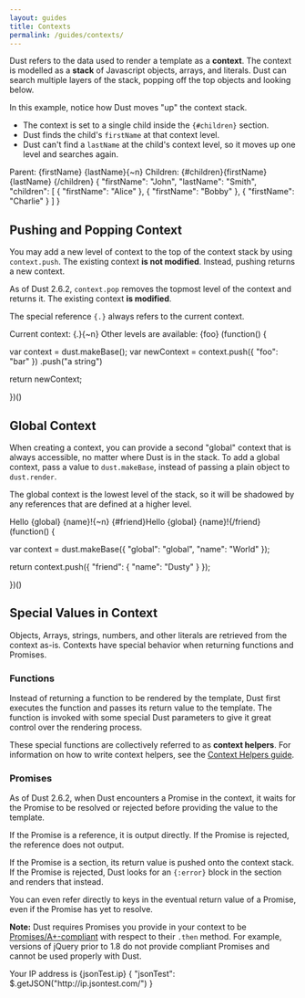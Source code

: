 ```yaml
---
layout: guides
title: Contexts
permalink: /guides/contexts/
---
```


Dust refers to the data used to render a template as a **context**. The context is modelled as a **stack** of Javascript objects, arrays, and literals. Dust can search multiple layers of the stack, popping off the top objects and looking below.

In this example, notice how Dust moves "up" the context stack.

  - The context is set to a single child inside the `{#children}` section.
  - Dust finds the child's `firstName` at that context level.
  - Dust can't find a `lastName` at the child's context level, so it moves up one level and searches again.

<dust-demo templateName="search-upwards">
<dust-demo-template showTemplateName="true">
Parent: {firstName} {lastName}{~n}
Children: {#children}{firstName} {lastName} {/children}
</dust-demo-template>
<dust-demo-json>{
  "firstName": "John",
  "lastName": "Smith",
  "children": [
    { "firstName": "Alice" },
    { "firstName": "Bobby" },
    { "firstName": "Charlie" }
  ]
}</dust-demo-json>
</dust-demo>

## Pushing and Popping Context

You may add a new level of context to the top of the context stack by using `context.push`. The existing context **is not modified**. Instead, pushing returns a new context.

As of Dust 2.6.2, `context.pop` removes the topmost level of the context and returns it.
The existing context **is modified**.

The special reference `{.}` always refers to the current context.

<dust-demo templateName="push">
<dust-demo-template showTemplateName="true">
Current context: {.}{~n}
Other levels are available: {foo}
</dust-demo-template>
<dust-demo-json>(function() {

var context = dust.makeBase();
var newContext = context.push({ "foo": "bar" })
                        .push("a string")

return newContext;

})()</dust-demo-json>
</dust-demo>

## Global Context

When creating a context, you can provide a second "global" context that is always accessible, no matter where Dust is in the stack. To add a global context, pass a value to `dust.makeBase`, instead of passing a plain object to `dust.render`.

The global context is the lowest level of the stack, so it will be shadowed by any references that are defined at a higher level.

<dust-demo templateName="global">
<dust-demo-template showTemplateName="true">
Hello {global} {name}!{~n}
{#friend}Hello {global} {name}!{/friend}
</dust-demo-template>
<dust-demo-json>(function() {

var context = dust.makeBase({ "global": "global", "name": "World" });

return context.push({
  "friend": {
    "name": "Dusty"
  }
});

})()</dust-demo-json>
</dust-demo>

## Special Values in Context

Objects, Arrays, strings, numbers, and other literals are retrieved from the context as-is. Contexts have special behavior when returning functions and Promises.

### Functions

Instead of returning a function to be rendered by the template, Dust first executes the function and passes its return value to the template. The function is invoked with some special Dust parameters to give it great control over the rendering process.

These special functions are collectively referred to as **context helpers**. For information on how to write context helpers, see the [Context Helpers guide](/guides/context-helpers).

### Promises

As of Dust 2.6.2, when Dust encounters a Promise in the context, it waits for the Promise to be resolved or rejected before providing the value to the template.

If the Promise is a reference, it is output directly. If the Promise is rejected, the reference does not output.

If the Promise is a section, its return value is pushed onto the context stack. If the Promise is rejected, Dust looks for an `{:error}` block in the section and renders that instead.

You can even refer directly to keys in the eventual return value of a Promise, even if the Promise has yet to resolve.

**Note:** Dust requires Promises you provide in your context to be [Promises/A+-compliant](https://github.com/promises-aplus/promises-spec/blob/master/implementations.md) with respect to their `.then` method. For example, versions of jQuery prior to 1.8 do not provide compliant Promises and cannot be used properly with Dust.

<dust-demo templateName="promise">
  <dust-demo-template showTemplateName="true">
    Your IP address is {jsonTest.ip}
  </dust-demo-template>
  <dust-demo-json>
{
  "jsonTest": $.getJSON("http://ip.jsontest.com/")
}
  </dust-demo-json>
</dust-demo>
